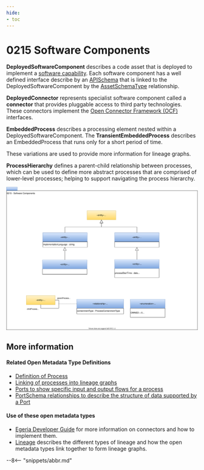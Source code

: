 ```yaml
---
hide:
- toc
---
```


<!-- SPDX-License-Identifier: CC-BY-4.0 -->
<!-- Copyright Contributors to the ODPi Egeria project. -->

# 0215 Software Components

**DeployedSoftwareComponent** describes a code asset that is deployed to implement a 
[software capability](/egeria-docs/types/0/0042-Software-Server-Capabilities).
Each software component has a well defined interface describe by an [APISchema](/egeria-docs/types/5/0536-API-Schemas) that is
linked to the DeployedSoftwareComponent by the [AssetSchemaType](/egeria-docs/types/5/0503-Asset-Schema) relationship.

**DeployedConnector** represents specialist software component called a
**connector** that provides pluggable access to third party
technologies.  These connectors implement the [Open Connector Framework (OCF)](/egeria-docs/frameworks/ocf/overview)
interfaces.

**EmbeddedProcess** describes a processing element nested within a DeployedSoftwareComponent.
The **TransientEmbeddedProcess** describes an EmbeddedProcess that runs only for a short period of time.

These variations are used to provide more information for lineage graphs.

**ProcessHierarchy** defines a parent-child relationship between processes, which can be used to define
more abstract processes that are comprised of lower-level processes; helping to support navigating
the process hierarchy.

![UML](0215-Software-Components.svg)



## More information

#### Related Open Metadata Type Definitions

* [Definition of Process](/egeria-docs/types/0/0010-Base-Model)
* [Linking of processes into lineage graphs](Area-7-models.md)
* [Ports to show specific input and output flows for a process](/egeria-docs/types/2/0217-Ports)
* [PortSchema relationships to describe the structure of data supported by a Port](/egeria-docs/types/5/0520-Process-Schemas)


#### Use of these open metadata types

* [Egeria Developer Guide](/egeria-docs/guides/developer-guide) for more information on connectors and how to implement them.
* [Lineage](/egeria-docs/features/lineage-management/overview) describes the different types of lineage and how the open metadata types link
together to form lineage graphs.

--8<-- "snippets/abbr.md"